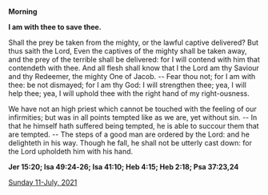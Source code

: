 **Morning**

**I am with thee to save thee.**
 
Shall the prey be taken from the mighty, or the lawful captive delivered? But thus saith the Lord, Even the captives of the mighty shall be taken away, and the prey of the terrible shall be delivered: for I will contend with him that contendeth with thee. And all flesh shall know that I the Lord am thy Saviour and thy Redeemer, the mighty One of Jacob. -- Fear thou not; for I am with thee: be not dismayed; for I am thy God: I will strengthen thee; yea, I will help thee; yea, I will uphold thee with the right hand of my right-ousness.
 
We have not an high priest which cannot be touched with the feeling of our infirmities; but was in all points tempted like as we are, yet without sin. -- In that he himself hath suffered being tempted, he is able to succour them that are tempted. -- The steps of a good man are ordered by the Lord: and he delighteth in his way. Though he fall, he shall not be utterly cast down: for the Lord upholdeth him with his hand.  

**Jer 15:20; Isa 49:24‑26; Isa 41:10; Heb 4:15; Heb 2:18; Psa 37:23,24**

[Sunday 11-July, 2021](https://t.me/daily_light)
